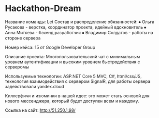 # Hackathon-Dream
Название команды: Let
Состав и распределение обязанностей: 
⦁	Ольга Русакова - верстка, координатор проекта, идейный вдохновитель
⦁	Анна Митяева - бэкенд разработчик
⦁	Владимир Солдатов - работы на стороне сервера

Номер кейса: 15 от Google Developer Group

Описание проекта: Многопользовательский чат с минимальным уровнем аутентификации и высоким уровнем быстродействия с серверомы

Используемые технологии: ASP.NET Core 5 MVC, C#, html/css/JS, технология взаимодействия с сервером SignalR, для работы сервера задействовали yandex.cloud

Киллерфичи и изюминки в нашей идее: это может стать основой для нового мессенджера, который будет доступен всем и каждому.

Ссылка на сайт: http://51.250.1.98/
